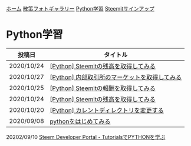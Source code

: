 [ホーム](./) [散策フォトギャラリー](./photogarally.html) [Python学習](./python.html) [Steemitサインアップ](./steemitsignup.html)

# Python学習

|投稿日|タイトル|
|---|---|
|2020/10/24|[[Python] Steemitの残高を取得してみる](https://steemit.com/hive-101145/@yasu/2bhwam-python-steemit)|
|2020/10/27|[[Python] 内部取引所のマーケットを取得してみる](https://steemit.com/hive-101145/@yasu/5kc9yr-python)|
|2020/10/25|[[Python] Steemitの報酬を取得してみる](https://steemit.com/hive-101145/@yasu/2xk3pj-python-steemit)|
|2020/10/24|[[Python] Steemitの残高を取得してみる](https://steemit.com/hive-101145/@yasu/2bhwam-python-steemit)|
|2020/10/20|[[Python] カレントディレクトリを変更する](https://steemit.com/hive-101145/@yasu/5cuqmg-python)|
|2020/09/08|[pythonをはじめてみる](https://steemit.com/hive-101145/@yasu/python)|


20202/09/10
[Steem Developer Portal - TutorialsでPYTHONを学ぶ](https://steemit.com/hive-101145/@yasu/steem-developer-portal-tutorials-python)
